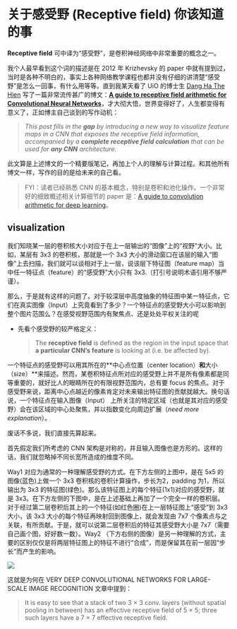 





# 关于感受野 (Receptive field) 你该知道的事

**Receptive field** 可中译为“感受野”，是卷积神经网络中非常重要的概念之一。

我个人最早看到这个词的描述是在 2012 年 Krizhevsky 的 paper 中就有提到过，当时是各种不明白的，事实上各种网络教学课程也都并没有仔细的讲清楚“感受野”是怎么一回事，有什么用等等。直到我某天看了 UiO 的博士生 [Dang Ha The Hien](https://medium.com/@nikasa1889?source=post_header_lockup) 写了一篇非常流传甚广的博文：[**A guide to receptive field arithmetic for Convolutional Neural Networks**](https://medium.com/mlreview/a-guide-to-receptive-field-arithmetic-for-convolutional-neural-networks-e0f514068807)，才大彻大悟，世界变得好了，人生都变得有意义了，正如博主自己谈到的写作动机：

> *This post fills in the **gap** by introducing a new way to visualize feature maps in a CNN that exposes the receptive field information, accompanied by a **complete receptive field calculation** that can be used for **any CNN** architecture.*

此文算是上述博文的一个精要版笔记，再加上个人的理解与计算过程。和其他所有博文一样，写作的目的是给未来的自己看。

> FYI：读者已经熟悉 CNN 的基本概念，特别是卷积和池化操作。一个非常好的细致概述相关计算细节的 paper 是：[A guide to convolution arithmetic for deep learning](https://arxiv.org/pdf/1603.07285.pdf)。



## visualization

我们知晓某一层的卷积核大小对应于在上一层输出的“图像”上的“视野”大小。比如，某层有 3x3 的卷积核，那就是一个 3x3 大小的滑动窗口在该层的输入“图像”上去扫描，我们就可以谈相对于上一层，说该层下特征图（feature map）当中任一特征点（feature）的“感受野”大小只有 3x3.（打引号说明术语引用不够严谨）。

那么，于是就有这样的问题了。对于较深层中高度抽象的特征图中某一特征点，它们在真实图像（Input）上究竟看到了多少？一个特征点的感受野大小可以影响到整个图片范围么？在感受视野范围内有聚焦点、还是处处平权关注的呢

- 先看个感受野的较严格定义：

  > The **receptive field** is defined as the region in the input space that **a particular CNN’s feature** is looking at (i.e. be affected by).

一个特征点的感受野可以用其所在的**中心点位置（center location）**和**大小（size）**来描述。然而，某卷积特征点所对应的感受野上并不是所有像素都是同等重要的，就好比人的眼睛所在的有限视野范围内，总有要  focus 的焦点。对于感受野来说，距离中心点越近的像素肯定对未来输出特征图的贡献就越大。换句话说，一个特征点在输入图像（Input） 上所关注的特定区域（也就是其对应的感受野）会在该区域的中心处聚焦，并以指数变化向周边扩展（*need more explanation*）。

废话不多说，我们直接先算起来。

首先假定我们所考虑的 CNN 架构是对称的，并且输入图像也是方形的。这样的话，我们就忽略掉不同长宽所造成的维度不同。

Way1 对应为通常的一种理解感受野的方式。在下方左侧的上图中，是在 5x5 的图像(蓝色)上做一个 3x3 卷积核的卷积计算操作，步长为2，padding 为1，所以输出为 3x3 的特征图(绿色)。那么该特征图上的每个特征(1x1)对应的感受野，就是 3x3。在下方左侧的下图中，是在上述基础上再加了一个完全一样的卷积层。对于经过第二层卷积后其上的一个特征(如红色圈)在上一层特征图上“感受”到 3x3 大小，该 3x3 大小的每个特征再映射回到图像上，就会发现由 7x7 个像素点与之关联，有所贡献。于是，就可以说第二层卷积后的特征其感受野大小是 7x7（需要自己画个图，好好数一数）。Way2 （下方右侧的图像）是另一种理解的方式，主要的区别仅仅是将两层特征图上的特征不进行“合成”，而是保留其在前一层因“步长”而产生的影响。



![](https://i.loli.net/2018/08/27/5b83d183bd5fc.png)

这就是为何在 VERY DEEP CONVOLUTIONAL NETWORKS FOR LARGE-SCALE IMAGE RECOGNITION 文章中提到：

> It is easy to see that a stack of two 3 × 3 conv. layers (without spatial pooling in between) has an effective receptive field of 5 × 5; three such layers have a 7 × 7 effective receptive field. 
>













